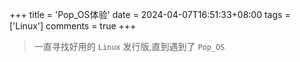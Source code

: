 +++
title = 'Pop_OS体验'
date = 2024-04-07T16:51:33+08:00
tags = ['Linux']
comments = true
+++

> 一直寻找好用的 `Linux` 发行版,直到遇到了 `Pop_OS`
